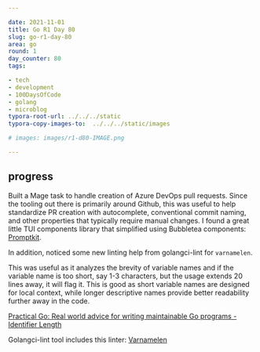 ```yaml
---

date: 2021-11-01
title: Go R1 Day 80
slug: go-r1-day-80
area: go
round: 1
day_counter: 80
tags:

- tech
- development
- 100DaysOfCode
- golang
- microblog
typora-root-url: ../../../static
typora-copy-images-to:  ../../../static/images

# images: images/r1-d80-IMAGE.png

---
```


## progress

Built a Mage task to handle creation of Azure DevOps pull requests.
Since the tooling out there is primarily around Github, this was useful to help standardize PR creation with autocomplete, conventional commit naming, and other properties that typically require manual changes.
I found a great little TUI components library that simplified using Bubbletea components: [Promptkit](https://github.com/erikgeiser/promptkit).

In addition, noticed some new linting help from golangci-lint for `varnamelen`.

This was useful as it analyzes the brevity of variable names and if the variable name is too short, say 1-3 characters, but the usage extends 20 lines away, it will flag it.
This is good as short variable names are designed for local context, while longer descriptive names provide better readability further away in the code.

[Practical Go: Real world advice for writing maintainable Go programs - Identifier Length](https://dave.cheney.net/practical-go/presentations/qcon-china.html#_identifier_length)

Golangci-lint tool includes this linter: [Varnamelen](https://github.com/blizzy78/varnamelen)
